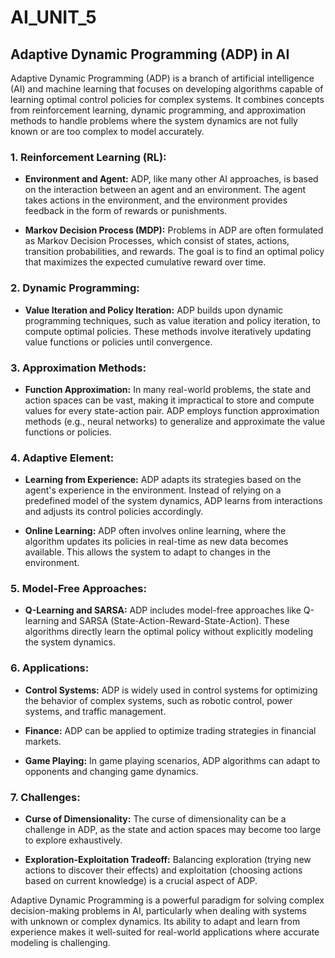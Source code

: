 # AI_UNIT_5


## Adaptive Dynamic Programming (ADP) in AI

Adaptive Dynamic Programming (ADP) is a branch of artificial intelligence (AI) and machine learning that focuses on developing algorithms capable of learning optimal control policies for complex systems. It combines concepts from reinforcement learning, dynamic programming, and approximation methods to handle problems where the system dynamics are not fully known or are too complex to model accurately.

### 1. Reinforcement Learning (RL):

- **Environment and Agent:** ADP, like many other AI approaches, is based on the interaction between an agent and an environment. The agent takes actions in the environment, and the environment provides feedback in the form of rewards or punishments.

- **Markov Decision Process (MDP):** Problems in ADP are often formulated as Markov Decision Processes, which consist of states, actions, transition probabilities, and rewards. The goal is to find an optimal policy that maximizes the expected cumulative reward over time.

### 2. Dynamic Programming:

- **Value Iteration and Policy Iteration:** ADP builds upon dynamic programming techniques, such as value iteration and policy iteration, to compute optimal policies. These methods involve iteratively updating value functions or policies until convergence.

### 3. Approximation Methods:

- **Function Approximation:** In many real-world problems, the state and action spaces can be vast, making it impractical to store and compute values for every state-action pair. ADP employs function approximation methods (e.g., neural networks) to generalize and approximate the value functions or policies.

### 4. Adaptive Element:

- **Learning from Experience:** ADP adapts its strategies based on the agent's experience in the environment. Instead of relying on a predefined model of the system dynamics, ADP learns from interactions and adjusts its control policies accordingly.

- **Online Learning:** ADP often involves online learning, where the algorithm updates its policies in real-time as new data becomes available. This allows the system to adapt to changes in the environment.

### 5. Model-Free Approaches:

- **Q-Learning and SARSA:** ADP includes model-free approaches like Q-learning and SARSA (State-Action-Reward-State-Action). These algorithms directly learn the optimal policy without explicitly modeling the system dynamics.

### 6. Applications:

- **Control Systems:** ADP is widely used in control systems for optimizing the behavior of complex systems, such as robotic control, power systems, and traffic management.

- **Finance:** ADP can be applied to optimize trading strategies in financial markets.

- **Game Playing:** In game playing scenarios, ADP algorithms can adapt to opponents and changing game dynamics.

### 7. Challenges:

- **Curse of Dimensionality:** The curse of dimensionality can be a challenge in ADP, as the state and action spaces may become too large to explore exhaustively.

- **Exploration-Exploitation Tradeoff:** Balancing exploration (trying new actions to discover their effects) and exploitation (choosing actions based on current knowledge) is a crucial aspect of ADP.

Adaptive Dynamic Programming is a powerful paradigm for solving complex decision-making problems in AI, particularly when dealing with systems with unknown or complex dynamics. Its ability to adapt and learn from experience makes it well-suited for real-world applications where accurate modeling is challenging.

